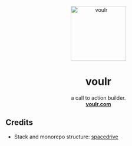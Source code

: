 <p align="center">
    <br />
    <br />
    <img width="150" height="150" src="https://github.com/voulr/voulr/blob/main/packages/assets/svgs/voulr-white-logomark.svg" alt="voulr">
</p>

<h1 align="center">
    <b>voulr</b>
</h1>

<p align="center">
    a call to action builder.
    <br />
    <a align="center" href="https://voulr.com">
        <strong>voulr.com</strong>
    </a>
</p>

## Credits

- Stack and monorepo structure: [spacedrive](https://github.com/spacedriveapp/spacedrive)
